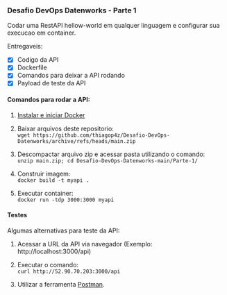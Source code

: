 ### Desafio DevOps Datenworks - Parte 1

Codar uma RestAPI hellow-world em qualquer linguagem e configurar sua execucao em container.

Entregaveis:

- [x] Codigo da API
- [x] Dockerfile
- [x] Comandos para deixar a API rodando
- [x] Payload de teste da API

#### Comandos para rodar a API:

1. [Instalar e iniciar Docker](https://docs.docker.com/engine/install/)

2. Baixar arquivos deste repositorio:\
`wget https://github.com/thiagop4z/Desafio-DevOps-Datenworks/archive/refs/heads/main.zip`

3. Descompactar arquivo zip e acessar pasta utilizando o comando:\
`unzip main.zip; cd Desafio-DevOps-Datenworks-main/Parte-1/`

4. Construir imagem:\
`docker build -t myapi .`

5. Executar container:\
`docker run -tdp 3000:3000 myapi`

#### Testes

Algumas alternativas para teste da API:

1. Acessar a URL da API via navegador (Exemplo: http://localhost:3000/api)

2. Executar o comando:\
`curl http://52.90.70.203:3000/api`

3. Utilizar a ferramenta [Postman](https://web.postman.co/).
